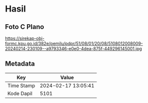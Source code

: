 # Hasil

## Foto C Plano

https://sirekap-obj-formc.kpu.go.id/382e/pemilu/pdpr/51/08/01/20/08/5108012008009-20240214-230109--a9793346-e0e0-4dea-875f-449296145001.jpg


## Metadata

| Key        | Value               |
| ---------- | ------------------- |
| Time Stamp | 2024-02-17 13:05:41 |
| Kode Dapil | 5101                |



